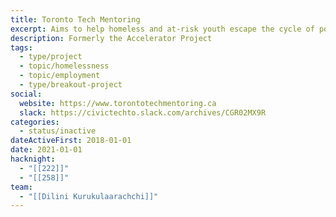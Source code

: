 ```yaml
---
title: Toronto Tech Mentoring
excerpt: Aims to help homeless and at-risk youth escape the cycle of poverty by helping them to use tech skills.
description: Formerly the Accelerator Project
tags:
  - type/project
  - topic/homelessness
  - topic/employment
  - type/breakout-project
social:
  website: https://www.torontotechmentoring.ca
  slack: https://civictechto.slack.com/archives/CGR02MX9R
categories:
  - status/inactive
dateActiveFirst: 2018-01-01
date: 2021-01-01
hacknight:
  - "[[222]]"
  - "[[258]]"
team:
  - "[[Dilini Kurukulaarachchi]]"
---
```

